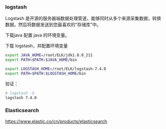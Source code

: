### logstash

Logstash 是开源的服务器端数据处理管道，能够同时从多个来源采集数据，转换数据，然后将数据发送到您最喜欢的“存储库”中。

下载java 配置 java 的环境变量。

下载 logstash，并配置环境变量

```bash
export JAVA_HOME=/root/ELK/jdk1.8.0_211
export PATH=$PATH:$JAVA_HOME/bin

export LOGSTASH_HOME=/root/ELK/logstash-7.4.0
export PATH=$PATH:$LOGSTASH_HOME/bin
```
验证：
```sh
# logstash -V
logstash 7.4.0
```



### Elasticsearch 

https://www.elastic.co/cn/products/elasticsearch